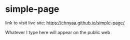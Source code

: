 # simple-page

link to visit live site: https://chnyaa.github.io/simple-page/

Whatever I type here will appear on the public web
